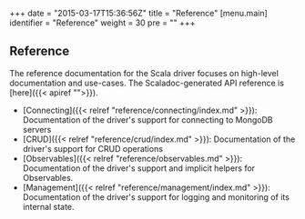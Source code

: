 +++
date = "2015-03-17T15:36:56Z"
title = "Reference"
[menu.main]
  identifier = "Reference"
  weight = 30
  pre = "<i class='fa fa-book'></i>"
+++

## Reference

The reference documentation for the Scala driver focuses on high-level documentation and use-cases. The Scaladoc-generated API reference is
[here]({{< apiref "">}}).

- [Connecting]({{< relref "reference/connecting/index.md" >}}): Documentation of the driver's support for connecting to MongoDB servers
- [CRUD]({{< relref "reference/crud/index.md" >}}): Documentation of the driver's support for CRUD operations
- [Observables]({{< relref "reference/observables.md" >}}): Documentation of the driver's support and implicit helpers for Observables.
- [Management]({{< relref "reference/management/index.md" >}}): Documentation of the driver's support for logging and monitoring of its 
internal state.

